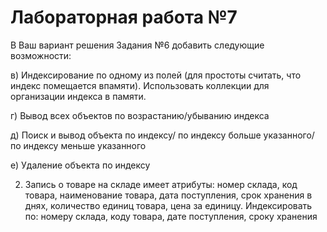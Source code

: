 # Лабораторная работа №7

В Ваш вариант решения Задания №6 добавить следующие возможности:

в) Индексирование по одному из полей (для простоты считать, что индекс помещается впамяти). Использовать коллекции для организации индекса в памяти.

г) Вывод всех объектов по возрастанию/убыванию индекса

д) Поиск и вывод объекта по индексу/ по индексу больше указанного/ по индексу меньше указанного

е) Удаление объекта по индексу


2. Запись о товаре на складе имеет атрибуты:  номер склада, код товара, наименование товара, дата поступления, срок хранения в днях, количество единиц товара, цена за единицу. Индексировать по: номеру склада, коду товара, дате поступления, сроку хранения
